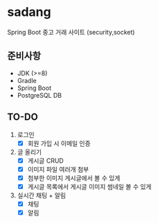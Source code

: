 # sadang

Spring Boot 중고 거래 사이트 (security,socket)

## 준비사항
 - JDK (>=8)
 - Gradle
 - Spring Boot
 - PostgreSQL DB


## TO-DO

1. 로그인
   - [x] 회원 가입 시 이메일 인증
2. 글 올리기
   - [x] 게시글 CRUD
   - [X] 이미지 파일 여러개 첨부
   - [X] 첨부한 이미지 게시글에서 볼 수 있게
   - [X] 게시글 목록에서 게시글 이미지 썸네일 볼 수 있게
3. 실시간 채팅 + 알림
   - [x] 채팅
   - [x] 알림